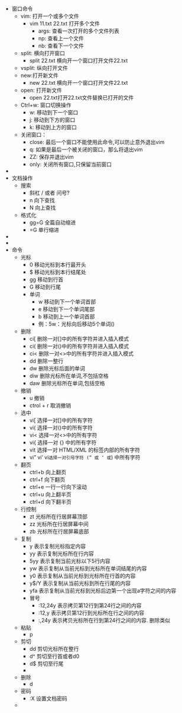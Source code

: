 - 窗口命令
	- vim: 打开一个或多个文件
		- vim 11.txt 22.txt 打开多个文件
			- args: 查看一次打开的多个文件列表
			- np: 查看上一个文件
			- nb: 查看下一个文件
	- split: 横向打开窗口
		- split 22.txt 横向开一个窗口打开文件22.txt
	- vsplit: 纵向打开文件
	- new:打开新文件
		- new 22.txt 横向开一个窗口打开文件22.txt
	- open: 打开新文件
		- open 22.txt打开22.txt文件替换已打开的文件
	- Ctrl+w: 窗口切换操作
		- w: 移动到下一个窗口
		- j: 移动到下方的窗口
		- k: 移动到上方的窗口
	- 关闭窗口：
		- close: 最后一个窗口不能使用此命令,可以防止意外退出vim
		- q: 如果是最后一个被关闭的窗口，那么将退出vim
		- ZZ: 保存并退出vim
		- only: 关闭所有窗口,只保留当前窗口
-
- 文档操作
	- 搜索
		- 斜杠 / 或者 问号?
		- n 向下查找
		- N 向上查找
	- 格式化
		- gg=G 全篇自动缩进
		- =G 单行缩进
-
-
- 命令
	- 光标
		- 0 移动光标到本行最开头
		- $ 移动光标到本行结尾处
		- gg 移动到行首
		- G 移动到行尾
		- 单词
			- w 移动到下一个单词首部
			- e 移动到下一个单词尾部
			- b 移动到上一个单词首部
			- 例：5w：光标向后移动5个单词()
	- 删除
		- ci[ 删除一对[]中的所有字符并进入插入模式
		- ci( 删除一对()中的所有字符并进入插入模式
		- ci< 删除一对<>中的所有字符并进入插入模式
		- dd 删除一整行
		- dw 删除光标后面的单词
		- diw 删除光标所在单词,不包括空格
		- daw 删除光标所在单词,包括空格
	- 撤销
		- u 撤销
		- ctrol + r 取消撤销
	- 选中
		- vi[ 选择一对[]中的所有字符
		- vi( 选择一对()中的所有字符
		- vi< 选择一对<>中的所有字符
		- vi{ 选择一对 {} 中的所有字符
		- vit 选择一对 HTML/XML 的标签内部的所有字符
		- vi” vi’ vi` 选择一对引号字符 (” 或 ‘ 或 `) 中所有字符
	- 翻页
		- ctrl+b 向上翻页
		- ctrl+f 向下翻页
		- ctrl+e 一行一行向下滚动
		- ctrl+u 向上翻半页
		- ctrl+d 向下翻半页
	- 行控制
		- zt 光标所在行居屏幕顶部
		- zz 光标所在行居屏幕中间
		- zb 光标所在行居屏幕底部
	- 复制
		- y 表示复制光标指定内容
		- yy 表示复制光标所在行内容
		- 5yy 表示复制当前光标以下5行内容
		- yw 表示复制从当前光标到光标所在单词结尾的内容
		- y0 表示复制从当前光标到光标所在行首的内容
		- y$/Y 表示复制从当前光标到所在行尾的内容
		- yfa 表示复制从当前光标到光标后边第一个出现a字符之间的内容
		- 冒号
			- :12,24y 表示拷贝第12行到第24行之间的内容
			- :12,y 表示拷贝第12行到光标所在行之间的内容
			- :,24y 表示拷贝光标所在行到第24行之间的内容. 删除类似
	- 粘贴
		- p
	- 剪切
		- dd 剪切光标所在整行
		- d^ 剪切至行首或者d0
		- d$ 剪切至行尾
		-
	- 删除
		- d
	- 密码
		- :X  设置文档密码
	-